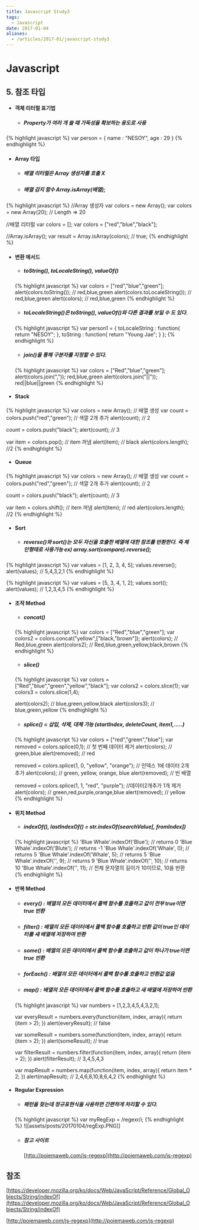 ```yaml
---
title: Javascript Study3
tags:
  - Javascript
date: 2017-01-04
aliases: 
  - /articles/2017-01/javascript-study3
---
```


# **Javascript**

## 5. 참조 타입
- #### 객체 리터럴 표기법
  - ##### Property가 여러 개 쓸 때 가독성을 확보하는 용도로 사용

{% highlight javascript %}
var person = {
  name : "NESOY",
  age : 29
}
{% endhighlight %}

- #### Array 타입
  - ##### 배열 리터럴은 Array 생성자를 호출 X
  - ##### 배열 감지 함수 Array.isArray(배열);

{% highlight javascript %}
//Array 생성자
var colors = new Array();
var colors = new Array(20); // Length => 20

//배열 리터럴
var colors = [];
var colors = ["red","blue","black"];

//Array.isArray();
var result = Array.isArray(colors); // true;
{% endhighlight %}

- #### 변환 메서드
  - ##### toString(), toLocaleString(), valueOf()

  {% highlight javascript %}
  var colors = ["red","blue","green"];
  alert(colors.toString()); // red,blue,green
  alert(colors.toLocaleString()); // red,blue,green
  alert(colors); // red,blue,green
  {% endhighlight %}

  - ##### toLocaleString()은 toString(), valueOf()와 다른 결과를 보일 수 도 있다.
  {% highlight javascript %}
  var person1 = {
    toLocaleString : function{
      return "NESOY";
    },
    toString : function{
      return "Young Jae";
    }
  };
  {% endhighlight %}

  - ##### join()을 통해 구분자를 지정할 수 있다.
  {% highlight javascript %}
  var colors = ["Red","blue","green"];
  alert(colors.join(",")); red,blue,green
  alert(colors.join("||")); red||blue||green
  {% endhighlight %}

- #### Stack
{% highlight javascript %}
var colors = new Array(); // 배열 생성
var count = colors.push("red","green"); // 색깔 2개 추가
alert(count); // 2

count = colors.push("black");
alert(count); // 3

var item = colors.pop();  // item 꺼냄
alert(item);  // black
alert(colors.length); //2
{% endhighlight %}

- #### Queue
{% highlight javascript %}
var colors = new Array(); // 배열 생성
var count = colors.push("red","green"); // 색깔 2개 추가
alert(count); // 2

count = colors.push("black");
alert(count); // 3

var item = colors.shift();  // item 꺼냄
alert(item);  // red
alert(colors.length); //2
{% endhighlight %}

- #### Sort
  - ##### reverse()와 sort()는 모두 자신을 호출한 배열에 대한 참조를 반환한다. 즉 체인형태로 사용가능 ex) array.sort(compare).reverse();
{% highlight javascript %}
var values = [1, 2, 3, 4, 5];
values.reverse();
alert(values); // 5,4,3,2,1
{% endhighlight %}

{% highlight javascript %}
var values = [5, 3, 4, 1, 2];
values.sort();
alert(values); // 1,2,3,4,5
{% endhighlight %}

- #### 조작 Method
  - ##### concat()
  {% highlight javascript %}
  var colors = ["Red","blue","green"];
  var colors2 = colors.concat("yellow",["black,"brown"]);
  alert(colors); // Red,blue,green
  alert(colors2); // Red,blue,green,yellow,black,brown
  {% endhighlight %}

  - ##### slice()
  {% highlight javascript %}
  var colors = ["Red","blue","green","yellow","black"];
  var colors2 = colors.slice(1);
  var colors3 = colors.slice(1,4);

  alert(colors2); // blue,green,yellow,black
  alert(colors3); // blue,green,yellow
  {% endhighlight %}

  - ##### splice() = 삽입, 삭제, 대체 가능 (startIndex, deleteCount, item1,.....)
  {% highlight javascript %}
  var colors = ["red","green","blue"];
  var removed = colors.splice(0,1); // 첫 번째 데이터 제거
  alert(colors); // green,blue
  alert(removed); // red

  removed = colors.splice(1, 0, "yellow", "orange"); // 인덱스 1에 데이터 2개 추가
  alert(colors); // green, yellow, orange, blue
  alert(removed); // 빈 배열

  removed = colors.splice(1, 1, "red", "purple"); //데이터2개추가 1개 제거
  alert(colors); // green,red,purple,orange,blue
  alert(removed); // yellow
  {% endhighlight %}

- #### 위치 Method
  - ##### indexOf(), lastIndexOf() = str.indexOf(searchValue[, fromIndex])

  {% highlight javascript %}
  'Blue Whale'.indexOf('Blue');     // returns  0
  'Blue Whale'.indexOf('Blute');    // returns -1
  'Blue Whale'.indexOf('Whale', 0); // returns  5
  'Blue Whale'.indexOf('Whale', 5); // returns  5
  'Blue Whale'.indexOf('', 9);      // returns  9
  'Blue Whale'.indexOf('', 10);     // returns 10
  'Blue Whale'.indexOf('', 11);     // 전체 문자열의 길이가 10이므로, 10을 반환
  {% endhighlight %}

- #### 반복 Method
  - ##### every() : 배열의 모든 데이터에서 콜백 함수를 호출하고 값이 전부 true이면 true 반환
  - ##### filter() : 배열의 모든 데이터에서 콜백 함수를 호출하고 반환 값이 true인 데이터를 새 배열에 저장하여 반환
  - ##### some() : 배열의 모든 데이터에서 콜백 함수를 호출하고 값이 하나가 true이면 true 반환
  - ##### forEach() : 배열의 모든 데이터에서 콜백 함수를 호출하고 반환값 없음
  - ##### map() : 배열의 모든 데이터에서 콜백 함수를 호출하고 새 배열에 저장하여 반환
  {% highlight javascript %}
    var numbers = [1,2,3,4,5,4,3,2,1];

    var everyResult = numbers.every(function(item, index, array){
      return (item > 2);
      })
    alert(everyResult); // false

    var someResult = numbers.some(function(item, index, array){
      return (item > 2);
      })
    alert(someResult); // true

    var filterResult = numbers.filter(function(item, index, array){
      return (item > 2);
      })
    alert(filterResult); // 3,4,5,4,3

    var mapResult = numbers.map(function(item, index, array){
        return item * 2;
      })
    alert(mapResult); // 2,4,6,8,10,8,6,4,2
  {% endhighlight %}

- #### Regular Expression
  - ##### 패턴을 찾는데 정규표현식을 사용하면 간편하게 처리할 수 있다.
  {% highlight javascript %}
  var myRegExp = /regexr/i;
  {% endhighlight %}
  ![[assets/posts/20170104/regExp.PNG]]

  - ##### 참고 사이트
    [http://poiemaweb.com/js-regexp](http://poiemaweb.com/js-regexp)


## 참조

[https://developer.mozilla.org/ko/docs/Web/JavaScript/Reference/Global_Objects/String/indexOf](https://developer.mozilla.org/ko/docs/Web/JavaScript/Reference/Global_Objects/String/indexOf)


[http://poiemaweb.com/js-regexp](http://poiemaweb.com/js-regexp)
